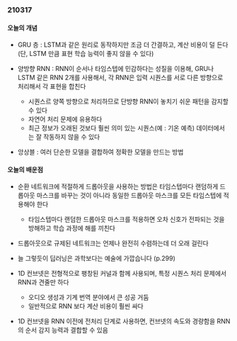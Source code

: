 ### 210317

#### 오늘의 개념

* GRU 층 : LSTM과 같은 원리로 동작하지만 조금 더 간결하고, 계산 비용이 덜 든다 (단, LSTM 만큼 표현 학습 능력이 좋지 않을 수 있다)

* 양방향 RNN : RNN이 순서나 타임스텝에 민감하다는 성질을 이용해, GRU나 LSTM 같은 RNN 2개를 사용해서, 각 RNN은 입력 시퀀스를 서로 다른 방향으로 처리해서 각 표현을 합친다
  * 시퀀스르 양쪽 방향으로 처리하므로 단방향 RNN이 놓치기 쉬운 패턴을 감지할 수 있다
  * 자연어 처리 문제에 유용하다
  * 최근 정보가 오래된 것보다 훨씬 의미 있는 시퀀스(예 : 기온 예측) 데이터에서는 잘 작동하지 않을 수 있다

* 앙상블 : 여러 단순한 모델을 결합하여 정확한 모델을 만드는 방법

#### 오늘의 배운점

* 순환 네트워크에 적절하게 드롭아웃을 사용하는 방법은 타임스텝마다 랜덤하게 드롭아웃 마스크를 바꾸는 것이 아니라 동일한 드롭아웃 마스크를 모든 타임스텝에 적용해야 한다
  * 타임스텝마다 랜덤한 드롭아웃 마스크를 적용하면 오차 신호가 전파되는 것을 방해하고 학습 과정에 해를 끼친다
* 드롭아웃으로 규제된 네트워크는 언제나 완전히 수렴하는데 더 오래 걸린다

* 늘 그렇듯이 딥러닝은 과학보다는 예술에 가깝습니다 (p.299)

* 1D 컨브넷은 전형적으로 팽창된 커널과 함께 사용되며, 특정 시퀀스 처리 문제에서 RNN과 견줄만 하다
  * 오디오 생성과 기계 번역 분야에서 큰 성공 거둠
  * 일반적으로 RNN 보다 계산 비용이 훨씬 싸다

* 1D 컨브넷을 RNN 이전에 전처리 단계로 사용하면, 컨브넷의 속도와 경량함을 RNN의 순서 감지 능력과 결합할 수 있음
